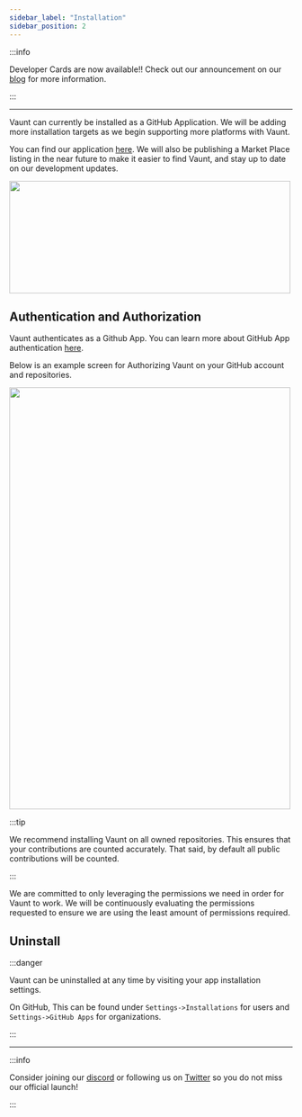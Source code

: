 ```yaml
---
sidebar_label: "Installation"
sidebar_position: 2
---
```


:::info

Developer Cards are now available!! Check out our announcement on our [blog](https://blog.vaunt.dev/preview/6422751ff9009500083d142c) for more information.

:::

___

Vaunt can currently be installed as a GitHub Application. We will be adding more installation targets as we begin supporting more platforms with Vaunt.

You can find our application [here](https://github.com/marketplace/vaunt-dev). We will also be publishing a Market Place listing in the near future to make it easier to find Vaunt, and stay up to date on our development updates.

<p>
    <img src={require('./assets/install_vaunt.png').default}  width="500" height="200"/>
</p>

## Authentication and Authorization

Vaunt authenticates as a Github App. You can learn more about GitHub App authentication [here](https://docs.github.com/en/apps/creating-github-apps/authenticating-with-a-github-app/about-authentication-with-a-github-app).

Below is an example screen for Authorizing Vaunt on your GitHub account and repositories.

<p>
    <img src={require('./assets/install_vaunt_permissions.png').default} width="500" height="750"/>
</p>

:::tip

We recommend installing Vaunt on all owned repositories. This ensures that your contributions are counted accurately. That said, by default all public contributions will be counted.

:::

We are committed to only leveraging the permissions we need in order for Vaunt to work. We will be continuously evaluating the permissions requested to ensure we are using the least amount of permissions required.

## Uninstall

:::danger

Vaunt can be uninstalled at any time by visiting your app installation settings.

On GitHub, This can be found under `Settings->Installations` for users and `Settings->GitHub Apps` for organizations.  

:::

___

:::info

Consider joining our [discord](https://discord.gg/mn29Xkvry2) or following us on [Twitter](https://twitter.com/VauntDev)
so you do not miss our official launch!

:::
